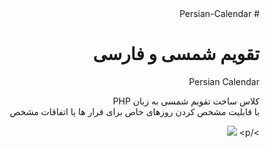 <div style="direction:rtl;text-align:right;">
# Persian-Calendar
<h1>تقویم شمسی و فارسی</h1>
<p>Persian Calendar</p>
کلاس ساخت تقویم شمسی به زبان PHP
<br/>
با قابلیت مشخص کردن روزهای خاص برای قرار ها یا اتفاقات مشخص<p>>/p>
  <img src="https://github.com/mr-zenith/Persian-Calendar/blob/master/sc.png" />
</div>
